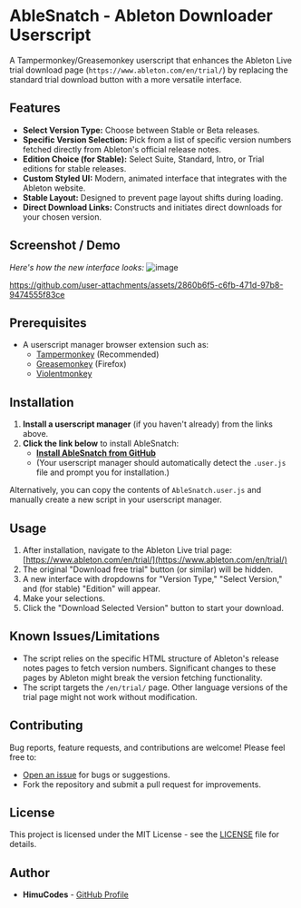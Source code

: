 # AbleSnatch - Ableton Downloader Userscript

A Tampermonkey/Greasemonkey userscript that enhances the Ableton Live trial download page (`https://www.ableton.com/en/trial/`) by replacing the standard trial download button with a more versatile interface.

## Features

*   **Select Version Type:** Choose between Stable or Beta releases.
*   **Specific Version Selection:** Pick from a list of specific version numbers fetched directly from Ableton's official release notes.
*   **Edition Choice (for Stable):** Select Suite, Standard, Intro, or Trial editions for stable releases.
*   **Custom Styled UI:** Modern, animated interface that integrates with the Ableton website.
*   **Stable Layout:** Designed to prevent page layout shifts during loading.
*   **Direct Download Links:** Constructs and initiates direct downloads for your chosen version.

## Screenshot / Demo

*Here's how the new interface looks:*
![image](https://github.com/user-attachments/assets/6a648d4b-dcc7-4683-bea3-98e70d1c6d45)

https://github.com/user-attachments/assets/2860b6f5-c6fb-471d-97b8-9474555f83ce


## Prerequisites

*   A userscript manager browser extension such as:
    *   [Tampermonkey](https://www.tampermonkey.net/) (Recommended)
    *   [Greasemonkey](https://www.greasespot.net/) (Firefox)
    *   [Violentmonkey](https://violentmonkey.github.io/)

## Installation

1.  **Install a userscript manager** (if you haven't already) from the links above.
2.  **Click the link below** to install AbleSnatch:
    *   [**Install AbleSnatch from GitHub**](https://raw.githubusercontent.com/HimuCodes/AbleSnatch/main/AbleSnatch.user.js)
    *   (Your userscript manager should automatically detect the `.user.js` file and prompt you for installation.)

Alternatively, you can copy the contents of `AbleSnatch.user.js` and manually create a new script in your userscript manager.

## Usage

1.  After installation, navigate to the Ableton Live trial page: [https://www.ableton.com/en/trial/](https://www.ableton.com/en/trial/)
2.  The original "Download free trial" button (or similar) will be hidden.
3.  A new interface with dropdowns for "Version Type," "Select Version," and (for stable) "Edition" will appear.
4.  Make your selections.
5.  Click the "Download Selected Version" button to start your download.

## Known Issues/Limitations

*   The script relies on the specific HTML structure of Ableton's release notes pages to fetch version numbers. Significant changes to these pages by Ableton might break the version fetching functionality.
*   The script targets the `/en/trial/` page. Other language versions of the trial page might not work without modification.

## Contributing

Bug reports, feature requests, and contributions are welcome! Please feel free to:
*   [Open an issue](https://github.com/HimuCodes/AbleSnatch/issues) for bugs or suggestions.
*   Fork the repository and submit a pull request for improvements.

## License

This project is licensed under the MIT License - see the [LICENSE](LICENSE) file for details.

## Author

*   **HimuCodes** - [GitHub Profile](https://github.com/HimuCodes)
